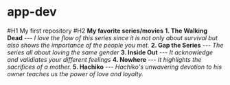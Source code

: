 # app-dev
#H1 My first repository
#H2 **My favorite series/movies**
**1. The Walking Dead** 	--- *I love the flow of this series since it is not only about survival but also shows the importance of the people you met.*
**2. Gap the Series** 	--- *The series all about loving the same gender*
**3. Inside Out** 	--- *It acknowledge and validiates your different feelings*
**4. Nowhere** 	--- *It highlights the sacrifices of a mother.*
**5. Hachiko** 	--- *Hachiko's unwavering devotion to his owner teaches us the power of love and loyalty.*

